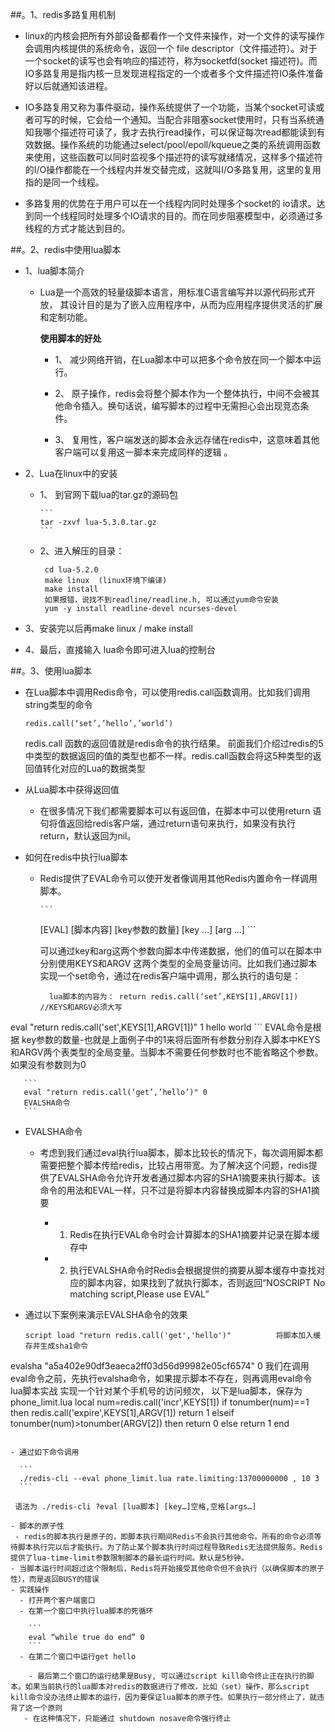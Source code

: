 ##。1、redis多路复用机制- linux的内核会把所有外部设备都看作一个文件来操作，对一个文件的读写操作会调用内核提供的系统命令，返回一个 file descriptor（文件描述符）。对于一个socket的读写也会有响应的描述符，称为socketfd(socket 描述符)。而IO多路复用是指内核一旦发现进程指定的一个或者多个文件描述符IO条件准备好以后就通知该进程。
- IO多路复用又称为事件驱动，操作系统提供了一个功能，当某个socket可读或者可写的时候，它会给一个通知。当配合非阻塞socket使用时，只有当系统通知我哪个描述符可读了，我才去执行read操作，可以保证每次read都能读到有效数据。操作系统的功能通过select/pool/epoll/kqueue之类的系统调用函数来使用，这些函数可以同时监视多个描述符的读写就绪情况，这样多个描述符的I/O操作都能在一个线程内并发交替完成，这就叫I/O多路复用，这里的复用指的是同一个线程。- 多路复用的优势在于用户可以在一个线程内同时处理多个socket的 io请求。达到同一个线程同时处理多个IO请求的目的。而在同步阻塞模型中，必须通过多线程的方式才能达到目的。



##。2、redis中使用lua脚本- 1、lua脚本简介  - Lua是一个高效的轻量级脚本语言，用标准C语言编写并以源代码形式开放， 其设计目的是为了嵌入应用程序中，从而为应用程序提供灵活的扩展和定制功能。
      **使用脚本的好处**
    
    - 1、 减少网络开销，在Lua脚本中可以把多个命令放在同一个脚本中运行。
         - 2、  原子操作，redis会将整个脚本作为一个整体执行，中间不会被其他命令插入。换句话说，编写脚本的过程中无需担心会出现竞态条件。
        - 3、  复用性，客户端发送的脚本会永远存储在redis中，这意味着其他客户端可以复用这一脚本来完成同样的逻辑 。

- 2、Lua在linux中的安装

  - 1、 到官网下载lua的tar.gz的源码包
  
        ```
        tar -zxvf lua-5.3.0.tar.gz
        ```  - 2、进入解压的目录：
       
       ```        cd lua-5.2.0        make linux  (linux环境下编译)        make install        如果报错，说找不到readline/readline.h, 可以通过yum命令安装        yum -y install readline-devel ncurses-devel
       ``` - 3、安装完以后再make linux  / make install - 4、最后，直接输入 lua命令即可进入lua的控制台

##。3、使用lua脚本
- 在Lua脚本中调用Redis命令，可以使用redis.call函数调用。比如我们调用string类型的命令

    ```    redis.call(‘set’,’hello’,’world’)
    ```  redis.call 函数的返回值就是redis命令的执行结果。
  前面我们介绍过redis的5中类型的数据返回的值的类型也都不一样。redis.call函数会将这5种类型的返回值转化对应的Lua的数据类型- 从Lua脚本中获得返回值  - 在很多情况下我们都需要脚本可以有返回值，在脚本中可以使用return 语句将值返回给redis客户端，通过return语句来执行，如果没有执行return，默认返回为nil。- 如何在redis中执行lua脚本  - Redis提供了EVAL命令可以使开发者像调用其他Redis内置命令一样调用脚本。

        ```       [EVAL]  [脚本内容] [key参数的数量]  [key …] [arg …]
        ```
              可以通过key和arg这两个参数向脚本中传递数据，他们的值可以在脚本中分别使用KEYS和ARGV 这两个类型的全局变量访问。比如我们通过脚本实现一个set命令，通过在redis客户端中调用，那么执行的语句是：

      ```        lua脚本的内容为： return redis.call(‘set’,KEYS[1],ARGV[1])         //KEYS和ARGV必须大写eval "return redis.call('set',KEYS[1],ARGV[1])" 1 hello world
     ```      EVAL命令是根据 key参数的数量-也就是上面例子中的1来将后面所有参数分别存入脚本中KEYS和ARGV两个表类型的全局变量。当脚本不需要任何参数时也不能省略这个参数。如果没有参数则为0
      
       ```       eval "return redis.call(‘get’,’hello’)" 0       EVALSHA命令
       ```
- EVALSHA命令
   - 考虑到我们通过eval执行lua脚本，脚本比较长的情况下，每次调用脚本都需要把整个脚本传给redis，比较占用带宽。为了解决这个问题，redis提供了EVALSHA命令允许开发者通过脚本内容的SHA1摘要来执行脚本。该命令的用法和EVAL一样，只不过是将脚本内容替换成脚本内容的SHA1摘要

       - 1. Redis在执行EVAL命令时会计算脚本的SHA1摘要并记录在脚本缓存中       - 2. 执行EVALSHA命令时Redis会根据提供的摘要从脚本缓存中查找对应的脚本内容，如果找到了就执行脚本，否则返回“NOSCRIPT No matching script,Please use EVAL”

- 通过以下案例来演示EVALSHA命令的效果

  ```
  script load "return redis.call('get','hello')"          将脚本加入缓存并生成sha1命令evalsha "a5a402e90df3eaeca2ff03d56d99982e05cf6574" 0我们在调用eval命令之前，先执行evalsha命令，如果提示脚本不存在，则再调用eval命令lua脚本实战实现一个针对某个手机号的访问频次， 以下是lua脚本，保存为phone_limit.lualocal num=redis.call('incr',KEYS[1])if tonumber(num)==1 then   redis.call('expire',KEYS[1],ARGV[1])   return 1elseif tonumber(num)>tonumber(ARGV[2]) then   return 0else   return 1end
  ```- 通过如下命令调用

    ```    ./redis-cli --eval phone_limit.lua rate.limiting:13700000000 , 10 3    ```   语法为 ./redis-cli ?eval [lua脚本] [key…]空格,空格[args…]

- 脚本的原子性   - redis的脚本执行是原子的，即脚本执行期间Redis不会执行其他命令。所有的命令必须等待脚本执行完以后才能执行。为了防止某个脚本执行时间过程导致Redis无法提供服务。Redis提供了lua-time-limit参数限制脚本的最长运行时间。默认是5秒钟。  - 当脚本运行时间超过这个限制后，Redis将开始接受其他命令但不会执行（以确保脚本的原子性），而是返回BUSY的错误- 实践操作    - 打开两个客户端窗口    - 在第一个窗口中执行lua脚本的死循环
    
      ```
      eval “while true do end” 0
      ```    - 在第二个窗口中运行get hello
          - 最后第二个窗口的运行结果是Busy, 可以通过script kill命令终止正在执行的脚本。如果当前执行的lua脚本对redis的数据进行了修改，比如（set）操作，那么script kill命令没办法终止脚本的运行，因为要保证lua脚本的原子性。如果执行一部分终止了，就违背了这一个原则     - 在这种情况下，只能通过 shutdown nosave命令强行终止



